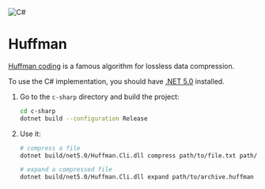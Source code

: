 ![C#](https://github.com/AndrewPrigorshnev/huffman/workflows/C%2Dsharp/badge.svg)

# Huffman
[Huffman coding](https://en.wikipedia.org/wiki/Huffman_coding) is a famous algorithm for lossless data compression.

To use the C# implementation, you should have [.NET 5.0](https://dotnet.microsoft.com/download/dotnet/5.0) installed.
1. Go to the `c-sharp` directory and build the project:

   ```bash
   cd c-sharp
   dotnet build --configuration Release
   ```
1. Use it:
   
   ```bash
   # compress a file
   dotnet build/net5.0/Huffman.Cli.dll compress path/to/file.txt path/to/archive.huffman
   
   # expand a compressed file
   dotnet build/net5.0/Huffman.Cli.dll expand path/to/archive.huffman path/to/expanded/file.txt
   ```
